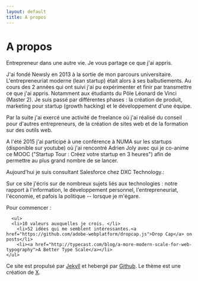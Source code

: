 ```yaml
---
layout: default
title: A propos
---
```


<div class="post">
	<h1 class="pageTitle">A propos</h1>
	<p> Entrepreneur dans une autre vie. Je vous partage ce que j'ai appris. 
  
  J'ai fondé Newsly en 2013 à la sortie de mon parcours universitaire. L'entrepreneuriat moderne (lean startup) était alors à ses balbutiements. Au cours des 2 années qui ont suivi j'ai pu expérimenter et finir par transmettre ce que j'ai appris. Notamment aux étudiants du Pôle Léonard de Vinci (Master 2). Je suis passé par différentes phases : la création de produit, marketing pour startup (growth hacking) et le développement d'une équipe. 

  Par la suite j'ai exercé une activité de freelance où j'ai réalisé du conseil pour d'autres entrepreneurs, de la création de sites web et de la formation sur des outils web. 

  A l'été 2015 j'ai participé à une conférence à NUMA sur les startups (disponible sur youtube) où j'ai rencontré Adrien Joly avec qui je co-anime ce MOOC ("Startup Tour : Créez votre startup en 3 heures") afin de permettre au plus grand nombre de se lancer. 

  Aujourd'hui je suis consultant Salesforce chez DXC Technology.:</p> 		
      
  <p> Sur ce site j'écris sur de nombreux sujets liés aux technologies : notre rapport à l'information, le développement personnel, l'entrepreneuriat, l'économie, et pafois la politique -- lorsque je m'égare. </p>
      
  <p> Pour commencer : </p>

      <ul>
      <li>10 valeurs auxquelles je crois. </li>
  		<li>52 idées qui me semblent intéressantes.<a href="https://github.com/adobe-webplatform/dropcap.js">Drop Cap</a> on posts</li>
  		<li><a href="http://typecast.com/blog/a-more-modern-scale-for-web-typography">A Better Type Scale</a></li>
  	</ul>

<p> Ce site est propulsé par <a href="http://brianmaierjr.com">Jekyll</a> et hebergé par <a href="http://brianmaierjr.com">Github</a>. Le thème est une création de <a href="http://brianmaierjr.com">X</a>.</p>

</div>
